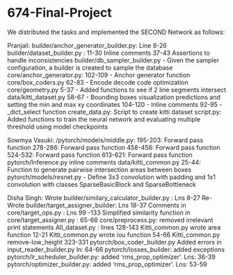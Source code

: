 # 674-Final-Project

We distributed the tasks and implemented the SECOND Network as follows:

Pranjali:
builder/anchor_generator_builder.py: Line 8-26
builder/dataset_builder.py : 
11-30 Inline comments
37-43 Assertions to handle inconsistencies
builder/db_sampler_builder.py - Given the sampler configuration, a builder is created to sample the database
core/anchor_generator.py:
102-109 - Anchor generator function
core/box_coders.py
62-83 - Encode decode code optimization
core/geometry.py
5-37 - Added functions to see if 2 line segments intersect
data/kitti_dataset.py
58-67 - Bounding boxes visualization predictions and setting the min and max xy coordinates
104-120 - Inline comments
92-95 - _dict_select function
create_data.py: Script to create kitti dataset
script.py: Added functions to train the neural network and evaluating multiple threshold using model checkpoints 

Sowmya Vasuki:
/pytorch/models/middle.py:
195-203: Forward pass function
278-286: Forward pass function
458-456: Forward pass function
524-532: Forward pass function
613-621: Forward pass function
pytorch/Inference.py inline comments
data/kitti_common.py
25-44: Function to generate pairwise intersection areas between boxes
pytorch/models/resnet.py - Define 3x3 convolution with padding and 1x1 convolution with classes SparseBasicBlock and SparseBottleneck

Disha Singh:
Wrote builder/similary_calculator_builder.py : Lns 8-27
Re-Wrote builder/target_assigner_builder: Lns 18-37
Comments in core/target_ops.py : Lns 99 -133
Simplified similarity function in core/target_assigner.py  : 65-68
core/preprocess.py: removed irrelevant print statements
All_dataset.py : lines 128-143
Kitti_common.py wrote area function 12-21
Kitti_common.py wrote iou function 54-66
Kitti_common.py remove-low_height 323-331
pytorch/box_coder_builder.py
Added errors in input_reader_builder.py ln: 64-66
pytorch/losses_builder: added exceptions
pytorch/lr_scheduler_builder.py: added ‘rms_prop_optimizer’. Lns: 36-39
pytorch/optimizer_builder.py: added ‘rms_prop_optimizer’. Lns: 53-59





